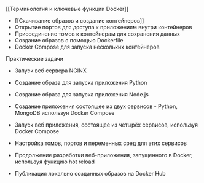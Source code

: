  [[Терминология и ключевые функции Docker]]
* [[Скачивание образов и создание контейнеров]]
* Открытие портов для доступа к приложениям внутри контейнеров
* Присоединение томов к контейнерам для сохранения данных
* Создание образов с помощью Dockerfile
* Docker Compose для запуска нескольких контейнеров

Практические задачи
* Запуск веб сервера NGINX
* Создание образа для запуска приложения Python
* Создание образа для запуска приложения Node.js
* Создание приложения состоящее из двух сервисов - Python, MongoDB используя Docker Compose

* Запуск веб приложения, состоящее из четырёх сервисов, используя Docker Compose
* Настройка томов, портов и переменных сред для этих сервисов
* Продолжение разработки веб-приложения, запущенного в Docker, используя функцию hot reload
* Публикация локально созданных образов на Docker Hub